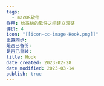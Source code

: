 ```yaml
---
tags:
  - macOS软件
作用: 给系统的软件之间建立双链
评价: 4
icon: "[[icon-cc-image-Hook.png]]"
设置同步:
是否已备份:
是否已重装:
title: Hook
date created: 2023-02-28
date modified: 2023-03-14
publish: true
---
```


